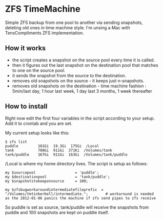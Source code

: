 
ZFS TimeMachine
===============

Simple ZFS backup from one pool to another via sending snapshots, deleting old ones in time machine style. I'm unsing a Mac with TensCompliments ZFS implementation.


How it works
------------

- the script creates a snapshot on the source pool every time it is called.
- then it figures out the last snapshot on the destination pool that matches to one on the source pool.
- it sends the snapshot from the source to the destination.
- removes old snapshots on the source - it keeps just n-snapshots.
- removes old snapshots on the destination - time machine fashion : 5min/last day, 1 hour last week, 1 day last 3 months, 1 week thereafter


How to install
--------------

Right now edit the first four variables in the script according to your setup.
Add it to crontab and you are set.


My current setup looks like this:

	$ zfs list
	puddle         181Gi  19.3Gi  175Gi  /Local
	tank           708Gi  911Gi  371Ki  /Volumes/tank
	tank/puddle    167Gi  911Gi  163Gi  /Volumes/tank/puddle

/Local is where my home directory lives. The script is setup as follows:

	my $sourcepool					= 'puddle';
	my $destinationpool				= 'tank/puddle';
	my $snapshotstokeeponsource		= 100;	
	
	my $zfsbugworkaroundintermediatefileprefix	= "/Volumes/tmtinkerbell/intermediate.";		# workaround is needed as the 2012-01-06 panics the machine if zfs send pipes to zfs receive


So puddle is set as source, tank/puddle will receive the snapshots from puddle and 100 snapshots are kept on puddle itself.




